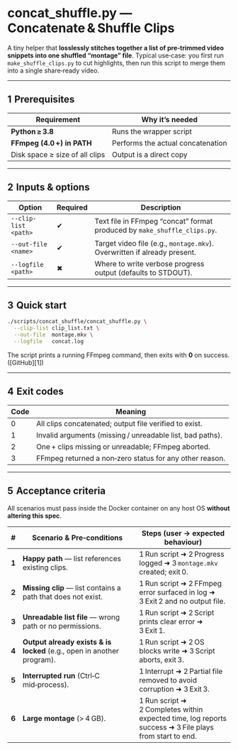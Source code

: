 # concat\_shuffle.py — Concatenate & Shuffle Clips

A tiny helper that **losslessly stitches together a list of pre‑trimmed video snippets into one shuffled “montage” file**.
Typical use‑case: you first run `make_shuffle_clips.py` to cut highlights, then run this script to merge them into a single share‑ready video.

---

## 1  Prerequisites

| Requirement                    | Why it’s needed                   |
| ------------------------------ | --------------------------------- |
| **Python ≥ 3.8**               | Runs the wrapper script           |
| **FFmpeg (4.0 +) in PATH**     | Performs the actual concatenation |
| Disk space ≥ size of all clips | Output is a direct copy           |

---

## 2  Inputs & options

| Option               | Required | Description                                                              |
| -------------------- | -------- | ------------------------------------------------------------------------ |
| `--clip-list <path>` | ✔        | Text file in FFmpeg “concat” format produced by `make_shuffle_clips.py`. |
| `--out-file  <name>` | ✔        | Target video file (e.g., `montage.mkv`). Overwritten if already present. |
| `--logfile   <path>` | ✖        | Where to write verbose progress output (defaults to STDOUT).             |

---

## 3  Quick start

```bash
./scripts/concat_shuffle/concat_shuffle.py \
  --clip-list clip_list.txt \
  --out-file  montage.mkv \
  --logfile   concat.log
```

The script prints a running FFmpeg command, then exits with **0** on success. ([GitHub][1])

---

## 4  Exit codes

| Code | Meaning                                                   |
| ---- | --------------------------------------------------------- |
| 0    | All clips concatenated; output file verified to exist.    |
| 1    | Invalid arguments (missing / unreadable list, bad paths). |
| 2    | One + clips missing or unreadable; FFmpeg aborted.        |
| 3    | FFmpeg returned a non‑zero status for any other reason.   |

---

## 5  Acceptance criteria

All scenarios must pass inside the Docker container on any host OS **without altering this spec**.

| #     | Scenario & Pre‑conditions                                              | Steps (user → expected behaviour)                                                                      |
| ----- | ---------------------------------------------------------------------- | ------------------------------------------------------------------------------------------------------ |
| **1** | **Happy path** — list references existing clips.                       | 1 Run script ➜ 2 Progress logged ➜ 3 `montage.mkv` created; exit 0.                                    |
| **2** | **Missing clip** — list contains a path that does not exist.           | 1 Run script ➜ 2 FFmpeg error surfaced in log ➜ 3 Exit 2 and no output file.                           |
| **3** | **Unreadable list file** — wrong path or no permissions.               | 1 Run script ➜ 2 Script prints clear error ➜ 3 Exit 1.                                                 |
| **4** | **Output already exists & is locked** (e.g., open in another program). | 1 Run script ➜ 2 OS blocks write ➜ 3 Script aborts, exit 3.                                            |
| **5** | **Interrupted run** (Ctrl‑C mid‑process).                              | 1 Interrupt ➜ 2 Partial file removed to avoid corruption ➜ 3 Exit 3.                                   |
| **6** | **Large montage** (> 4 GB).                                            | 1 Run script ➜ 2 Completes within expected time, log reports success ➜ 3 File plays from start to end. |
